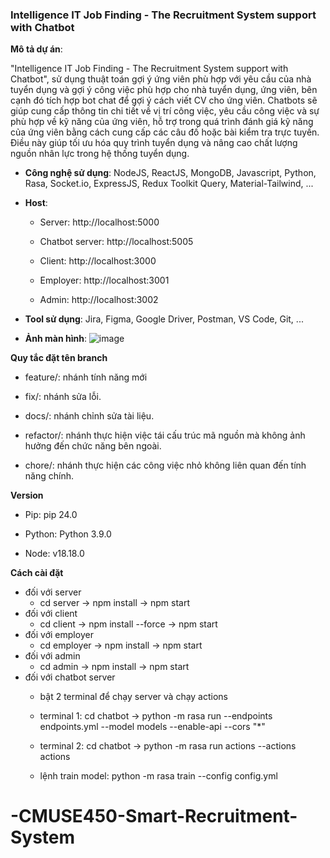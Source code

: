 ### Intelligence IT Job Finding - The Recruitment System support with Chatbot

**Mô tả dự án**:  

"Intelligence IT Job Finding - The Recruitment System support with Chatbot", sử dụng thuật toán gợi ý ứng viên phù hợp với yêu cầu của nhà tuyển dụng và gợi ý công việc phù hợp cho nhà tuyển dụng, ứng viên, bên cạnh đó tích hợp bot chat để gợi ý cách viết CV cho ứng viên. Chatbots sẽ giúp cung cấp thông tin chi tiết về vị trí công việc, yêu cầu công việc và sự phù hợp về kỹ năng của ứng viên, hỗ trợ trong quá trình đánh giá kỹ năng của ứng viên bằng cách cung cấp các câu đố hoặc bài kiểm tra trực tuyến. Điều này giúp tối ưu hóa quy trình tuyển dụng và nâng cao chất lượng nguồn nhân lực trong hệ thống tuyển dụng.

  - **Công nghệ sử dụng**: NodeJS, ReactJS, MongoDB, Javascript, Python, Rasa, Socket.io, ExpressJS, Redux Toolkit Query, Material-Tailwind, ...
  
  - **Host**:

    + Server:         http://localhost:5000

    + Chatbot server: http://localhost:5005

    + Client:         http://localhost:3000

    + Employer:       http://localhost:3001

    + Admin:          http://localhost:3002
  
  - **Tool sử dụng**: Jira, Figma, Google Driver, Postman, VS Code, Git, ...
  
  - **Ảnh màn hình**: 
  ![image](https://github.com/dataiti/CMUSE450-Capstone1-Smart-Recruitment-System/assets/104474689/795579f9-d77b-4b19-937e-b112e757bebc)

**Quy tắc đặt tên branch**

  - feature/: nhánh tính năng mới

  - fix/: nhánh sửa lỗi.

  - docs/: nhánh chỉnh sửa tài liệu.

  - refactor/: nhánh thực hiện việc tái cấu trúc mã nguồn mà không ảnh hưởng đến chức năng bên ngoài.

  - chore/: nhánh thực hiện các công việc nhỏ không liên quan đến tính năng chính.
    
**Version**

  - Pip:    pip 24.0
  
  - Python: Python 3.9.0
  
  - Node:   v18.18.0

**Cách cài đặt**

  - đối với server
    + cd server -> npm install -> npm start 
  - đối với client
    + cd client -> npm install --force -> npm start
  - đối với employer
    + cd employer -> npm install -> npm start
  - đối với admin
    + cd admin -> npm install -> npm start
  - đối với chatbot server
    + bật 2 terminal để chạy server và chạy actions
  
    + terminal 1: cd chatbot -> python -m rasa run --endpoints endpoints.yml --model models --enable-api --cors "*"
  
    + terminal 2: cd chatbot -> python -m rasa run actions --actions actions
    + lệnh train model: python -m rasa train --config config.yml
# -CMUSE450-Smart-Recruitment-System
